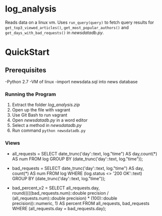 # log_analysis
Reads data on a linux vm. Uses `run_query(query)` to fetch query results for `get_top3_viewed_articles()`, `get_most_popular_authors()` and `get_days_with_bad_requests()` in *newsdatadb.py*.

# QuickStart

## Prerequisites
-Python 2.7
-VM of linux
-import newsdata.sql into news database

### Running the Program
1. Extract the folder *log_analysis.zip*
2. Open up the file with vagrant
3. Use Git Bash to run vagrant
4. Open *newsdatadb.py* in a word editor
5. Select a method in *newsdatadb.py*
6. Run command `python newsdatadb.py`

### Views 
- all_requests = SELECT date_trunc('day'::text, log."time") AS day,count(*) AS num FROM log GROUP BY (date_trunc('day'::text, log."time"));

- bad_requests =  SELECT date_trunc('day'::text, log."time") AS day,  count(*) AS num FROM log WHERE (log.status <> '200 OK'::text) GROUP BY (date_trunc('day'::text, log."time"));

- bad_percent_v2 =  SELECT all_requests.day, round(((((bad_requests.num)::double precision / (all_requests.num)::double precision) * (100)::double precision))::numeric, 1) AS percent FROM all_requests, bad_requests WHERE (all_requests.day = bad_requests.day);
